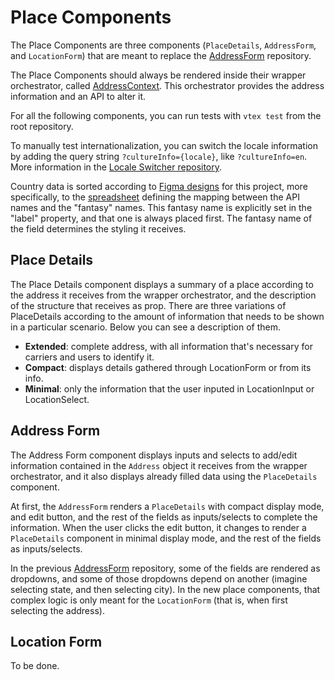 # Place Components

The Place Components are three components (`PlaceDetails`, `AddressForm`, and `LocationForm`) that are meant to replace the [AddressForm](https://github.com/vtex/address-form) repository.

The Place Components should always be rendered inside their wrapper orchestrator, called [AddressContext](https://github.com/vtex-apps/address-context). This orchestrator provides the address information and an API to alter it.

For all the following components, you can run tests with `vtex test` from the root repository.

To manually test internationalization, you can switch the locale information by adding the query string `?cultureInfo={locale}`, like `?cultureInfo=en`. More information in the [Locale Switcher repository](https://github.com/vtex-apps/locale-switcher).

Country data is sorted according to [Figma designs](https://www.figma.com/file/umwHrHA8nifvQIPEN3DHpX/Onda-Store---Place-Components?node-id=0%3A1) for this project, more specifically, to the [spreadsheet](https://docs.google.com/spreadsheets/d/1_sbwzLlgzFPsddPRTq6kcpbMyoxgOBfb1T8YRQs3k7k/edit#gid=0) defining the mapping between the API names and the "fantasy" names. This fantasy name is explicitly set in the "label" property, and that one is always placed first. The fantasy name of the field determines the styling it receives.

## Place Details

The Place Details component displays a summary of a place according to the address it receives from the wrapper orchestrator, and the description of the structure that receives as prop. There are three variations of PlaceDetails according to the amount of information that needs to be shown in a particular scenario. Below you can see a description of them.

- **Extended**: complete address, with all information that's necessary for carriers and users to identify it.
- **Compact**: displays details gathered through LocationForm or from its info.
- **Minimal**: only the information that the user inputed in LocationInput or LocationSelect.

## Address Form

The Address Form component displays inputs and selects to add/edit information contained in the `Address` object it receives from the wrapper orchestrator, and it also displays already filled data using the `PlaceDetails` component.

At first, the `AddressForm` renders a `PlaceDetails` with compact display mode, and edit button, and the rest of the fields as inputs/selects to complete the information. When the user clicks the edit button, it changes to render a `PlaceDetails` component in minimal display mode, and the rest of the fields as inputs/selects.

In the previous [AddressForm](https://github.com/vtex/address-form) repository, some of the fields are rendered as dropdowns, and some of those dropdowns depend on another (imagine selecting state, and then selecting city). In the new place components, that complex logic is only meant for the `LocationForm` (that is, when first selecting the address).

## Location Form

To be done.
